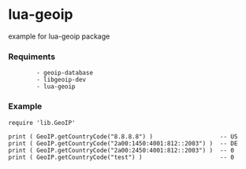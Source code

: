 # lua-geoip
example for lua-geoip package

### Requiments
```
        - geoip-database 
        - libgeoip-dev
        - lua-geoip
```

### Example
```
require 'lib.GeoIP'

print ( GeoIP.getCountryCode("8.8.8.8") )                   -- US
print ( GeoIP.getCountryCode("2a00:1450:4001:812::2003") )  -- DE
print ( GeoIP.getCountryCode("2a00:2450:4001:812::2003") )  -- 0
print ( GeoIP.getCountryCode("test") )                      -- 0
```

